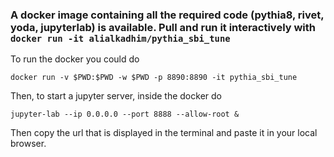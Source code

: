 ### A docker image containing all the required code (pythia8, rivet, yoda, jupyterlab) is available. Pull and run it interactively with `docker run -it alialkadhim/pythia_sbi_tune`

To run the docker you could do 

```
docker run -v $PWD:$PWD -w $PWD -p 8890:8890 -it pythia_sbi_tune
```

Then, to start a jupyter server, inside the docker do
```
jupyter-lab --ip 0.0.0.0 --port 8888 --allow-root &
```

Then copy the url that is displayed in the terminal and paste it in your local browser. 
